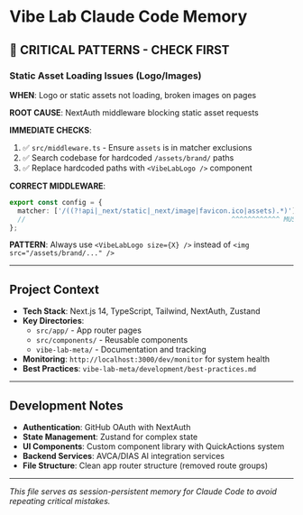 # Vibe Lab Claude Code Memory

## 🚨 CRITICAL PATTERNS - CHECK FIRST

### Static Asset Loading Issues (Logo/Images)
**WHEN**: Logo or static assets not loading, broken images on pages

**ROOT CAUSE**: NextAuth middleware blocking static asset requests

**IMMEDIATE CHECKS**:
1. ✅ `src/middleware.ts` - Ensure `assets` is in matcher exclusions
2. ✅ Search codebase for hardcoded `/assets/brand/` paths  
3. ✅ Replace hardcoded paths with `<VibeLabLogo />` component

**CORRECT MIDDLEWARE**:
```typescript
export const config = {
  matcher: ['/((?!api|_next/static|_next/image|favicon.ico|assets).*)'],
  //                                                   ^^^^^^^^^^^^ MUST INCLUDE
};
```

**PATTERN**: Always use `<VibeLabLogo size={X} />` instead of `<img src="/assets/brand/..." />`

---

## Project Context

- **Tech Stack**: Next.js 14, TypeScript, Tailwind, NextAuth, Zustand
- **Key Directories**: 
  - `src/app/` - App router pages
  - `src/components/` - Reusable components  
  - `vibe-lab-meta/` - Documentation and tracking
- **Monitoring**: `http://localhost:3000/dev/monitor` for system health
- **Best Practices**: `vibe-lab-meta/development/best-practices.md`

---

## Development Notes

- **Authentication**: GitHub OAuth with NextAuth
- **State Management**: Zustand for complex state
- **UI Components**: Custom component library with QuickActions system
- **Backend Services**: AVCA/DIAS AI integration services
- **File Structure**: Clean app router structure (removed route groups)

---

*This file serves as session-persistent memory for Claude Code to avoid repeating critical mistakes.*